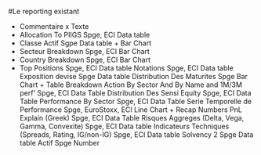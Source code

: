 #Le reporting existant

* Commentaire	x	Texte
* Allocation To PIIGS	Spge, ECI	Data table
* Classe Actif	Sgpe	Data table + Bar Chart
* Secteur Breakdown	Spge, ECI	Bar Chart
* Country Breakdown	Spge, ECI	Bar Chart
* Top Positions	Spge, ECI	Data table
Notations	Spge, ECI	Data table
Exposition devise	Spge	Data table
Distribution Des Maturites	Spge	Bar Chart + Table
Breakdown Action By Sector And By Name and 1M/3M perf'	Spge, ECI	Data Table
Distribution Des Sensi Equity	Spge, ECI	Data Table
Performance By Sector	Spge, ECI	Data Table
Serie Temporelle de Performance	Spge, EuroStoxx, ECI	Line Chart + Recap Numbers
PnL Explain (Greek)	Spge, ECI	Data Table
Risques Aggreges (Delta, Vega, Gamma, Convexite)	Spge, ECI	Data table
Indicateurs Techniques (Spreads, Rating, IG/non-IG)	Spge, ECI	Data table
Solvency 2	Spge	Data table
Actif	Spge	Number
